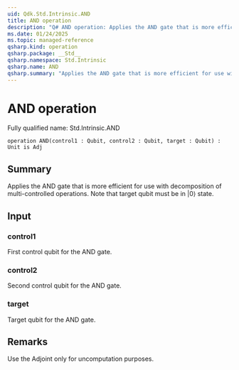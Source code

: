 ```yaml
---
uid: Qdk.Std.Intrinsic.AND
title: AND operation
description: "Q# AND operation: Applies the AND gate that is more efficient for use with decomposition of multi-controlled operations. Note that target qubit must be in |0⟩ state."
ms.date: 01/24/2025
ms.topic: managed-reference
qsharp.kind: operation
qsharp.package: __Std__
qsharp.namespace: Std.Intrinsic
qsharp.name: AND
qsharp.summary: "Applies the AND gate that is more efficient for use with decomposition of multi-controlled operations. Note that target qubit must be in |0⟩ state."
---
```


# AND operation

Fully qualified name: Std.Intrinsic.AND

```qsharp
operation AND(control1 : Qubit, control2 : Qubit, target : Qubit) : Unit is Adj
```

## Summary
Applies the AND gate that is more efficient for use with decomposition of multi-controlled operations.
Note that target qubit must be in |0⟩ state.

## Input
### control1
First control qubit for the AND gate.
### control2
Second control qubit for the AND gate.
### target
Target qubit for the AND gate.

## Remarks
Use the Adjoint only for uncomputation purposes.
